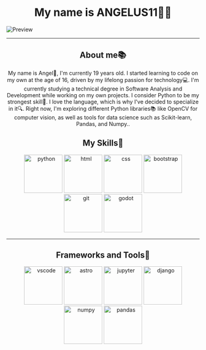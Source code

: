 <div align="center">
    <h1>My name is ANGELUS11💠👋</h1>
</div>

![Preview](images/lv_0_20240413154055.gif)

---

<div class="aboutme" align="center">
    <h2>About me📚</h2>
    <p>My name is Angel💠, I'm currently 19 years old. I started learning to code on my own at the age of 16, driven by my lifelong passion for technology💻. I'm currently          studying a technical degree in Software Analysis and Development while working on my own projects. I consider Python to be my strongest skill🐍. I love the language, which is why I've decided to specialize in it🔍. Right now, I'm exploring different Python libraries📚 like OpenCV for computer vision, as well as tools for data science such as Scikit-learn, Pandas, and Numpy..</p>
    <h2>My Skills🚀</h2>
    <img src="https://cdn.jsdelivr.net/gh/devicons/devicon@latest/icons/python/python-original.svg" alt="python" width="100px" />   
    <img src="https://cdn.jsdelivr.net/gh/devicons/devicon@latest/icons/html5/html5-original.svg" alt="html" width="100px"/>     
    <img src="https://cdn.jsdelivr.net/gh/devicons/devicon@latest/icons/css3/css3-original.svg" alt="css" width="100px"/>
    <img src="https://cdn.jsdelivr.net/gh/devicons/devicon@latest/icons/bootstrap/bootstrap-original.svg" alt="bootstrap" width="100px"/>
    <img src="https://cdn.jsdelivr.net/gh/devicons/devicon@latest/icons/git/git-original.svg" alt="git" width="100px"/>
    <img src="https://cdn.jsdelivr.net/gh/devicons/devicon@latest/icons/godot/godot-original.svg" alt="godot" width="100px"/>  
</div>

---

<div class="tools" align="center">
    <h2>Frameworks and Tools🧰</h2>
    <img src="https://cdn.jsdelivr.net/gh/devicons/devicon@latest/icons/vscode/vscode-original.svg" alt="vscode" width="100px" />   
    <img src="https://cdn.jsdelivr.net/gh/devicons/devicon@latest/icons/astro/astro-original.svg" alt="astro" width="100px"/>     
    <img src="https://cdn.jsdelivr.net/gh/devicons/devicon@latest/icons/jupyter/jupyter-original.svg" alt="jupyter" width="100px"/>
    <img src="https://cdn.jsdelivr.net/gh/devicons/devicon@latest/icons/django/django-plain.svg" alt="django" width="100px"/>
    <img src="https://cdn.jsdelivr.net/gh/devicons/devicon@latest/icons/numpy/numpy-original.svg" alt="numpy" width="100px"/>
    <img src="https://cdn.jsdelivr.net/gh/devicons/devicon@latest/icons/pandas/pandas-original.svg" alt="pandas" width="100px"/>  
</div>
